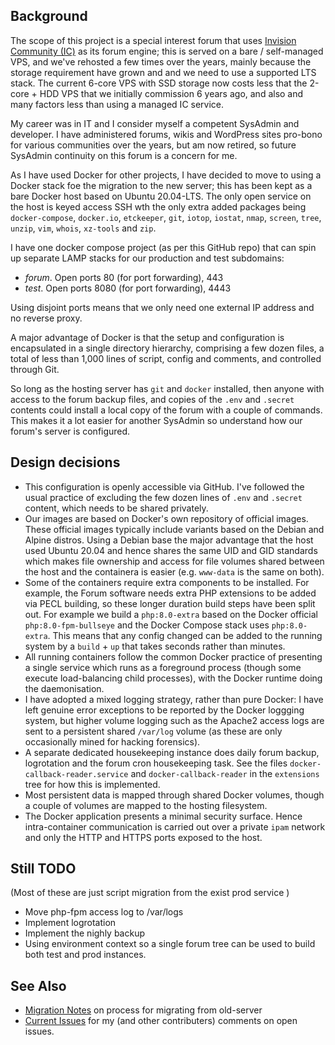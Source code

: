 ## Background

The scope of this project is a special interest forum that uses [Invision Community (IC)](https://invisioncommunity.com/) as its forum engine; this is served on a bare / self-managed VPS, and we've rehosted a few times over the years, mainly because the storage requirement have grown and and we need to use a supported LTS stack.  The current 6-core VPS with SSD storage now costs less that the 2-core + HDD VPS that we initially commission 6 years ago, and also and many factors less than using a managed IC service.

My career was in IT and I consider myself a competent SysAdmin and developer.  I have administered forums, wikis and WordPress sites pro-bono for various communities over the years, but am now retired, so future SysAdmin continuity on this forum is a concern for me.

As I have used Docker for other projects, I have decided to move to using a Docker stack foe the migration to the new server; this has been kept as a bare Docker host based on  Ubuntu  20.04-LTS.  The only open service on the host is keyed access SSH wth the only extra added packages being `docker-compose`, `docker.io`, `etckeeper`, `git`, `iotop`, `iostat`, `nmap`, `screen`, `tree`, `unzip`, `vim`, `whois`, `xz-tools` and `zip`.

I have one docker compose project (as per this GitHub repo) that can spin up separate LAMP stacks for our production and test subdomains:
-  *forum*.  Open ports 80 (for port forwarding), 443
-  *test*.   Open ports 8080 (for port forwarding), 4443

Using disjoint ports means that we only need one external IP address and no reverse proxy.

A major advantage of Docker is that the setup and configuration is encapsulated in a single directory hierarchy, comprising a few dozen files, a total of less than 1,000 lines of script, config and comments, and controlled through Git.

So long as the hosting server has `git` and `docker`  installed, then anyone with access to the forum backup files, and copies of the `.env` and `.secret` contents could install a local copy of the forum with a couple of commands.  This makes it a lot easier for another SysAdmin so understand how our forum's server is configured.

## Design decisions

*  This configuration is openly accessible via GitHub. I've followed the usual practice of excluding the few dozen lines of `.env` and `.secret` content, which needs to be shared privately.
*  Our images are based on Docker's own repository of official images. These official images typically include variants based on the Debian and Alpine distros. Using a Debian base the major advantage that the host used Ubuntu 20.04 and hence shares the same UID and GID standards which makes file ownership and access for file volumes shared between the host and the containera is easier (e.g. `www-data` is the same on both).
*  Some of the containers require extra components to be installed.  For example, the Forum software needs extra PHP extensions to be added via PECL building, so these longer duration build steps have been split out.  For example we build a `php:8.0-extra` based on the Docker official `php:8.0-fpm-bullseye` and the Docker Compose stack uses `php:8.0-extra`. This means that any config changed can be added to the running system by a `build`  + `up` that takes seconds rather than minutes.
*  All running containers follow the common Docker practice of presenting a single service which runs as a foreground process (though some execute load-balancing child processes), with the Docker runtime doing the daemonisation.
*  I have adopted a mixed logging strategy, rather than pure Docker: I have left genuine error exceptions to be reported by the Docker loggging system, but higher volume logging such as the Apache2 access logs are sent to a persistent shared `/var/log` volume (as these are only occasionally mined for hacking forensics).
*  A separate dedicated housekeeping instance does daily forum backup, logrotation and the forum cron housekeeping task. See the files `docker-callback-reader.service` and `docker-callback-reader` in the `extensions` tree for how this is implemented.
*  Most persistent data is mapped through shared Docker volumes, though a couple of volumes are mapped to the hosting filesystem.
*  The Docker application presents a minimal security surface.  Hence intra-container communication is carried out over a private `ipam` network and only the HTTP and HTTPS ports exposed to the host.

##  Still TODO

(Most of these are just script migration from the exist prod service )
* Move php-fpm access log to /var/logs
* Implement logrotation
* Implement the nighly backup
* Using environment context so a single forum tree can be used to build both test and prod instances.

## See Also

*  [Migration Notes](//github.com/TerryE/docker-buildhub/wiki/Migration-Notes) on process for migrating from old-server
*  [Current Issues](//github.com/TerryE/docker-buildhub/issues) for my (and other contributers) comments on open issues.
